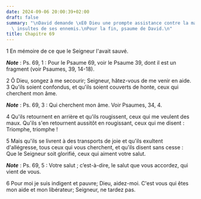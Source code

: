 ```yaml
---
date: 2024-09-06 20:00:39+02:00
draft: false
summary: "\nDavid demande \xE0 Dieu une prompte assistance contre la malice et les\
  \ insultes de ses ennemis.\nPour la fin, psaume de David.\n"
title: Chapitre 69
---
```





1 En mémoire de ce que le Seigneur l'avait sauvé.

***Note*** :  Ps. 69, 1 : Pour le Psaume 69, voir le Psaume 39, dont il est un fragment (voir Psaumes, 39, 14-18).


2 Ô Dieu, songez à me secourir; Seigneur, hâtez-vous de me venir en aide. 3 Qu'ils soient confondus, et qu'ils soient couverts de honte, ceux qui cherchent mon âme.

***Note*** :  Ps. 69, 3 : Qui cherchent mon âme. Voir Psaumes, 34, 4.

4 Qu'ils retournent en arrière et qu'ils rougissent, ceux qui me veulent des maux. Qu'ils s'en retournent aussitôt en rougissant, ceux qui me disent : Triomphe, triomphe !


5 Mais qu'ils se livrent à des transports de joie et qu'ils exultent d'allégresse, tous ceux qui vous cherchent, et qu'ils disent sans cesse : Que le Seigneur soit glorifié, ceux qui aiment votre salut.

***Note*** :  Ps. 69, 5 : Votre salut ; c’est-à-dire, le salut que vous accordez, qui vient de vous.

6 Pour moi je suis indigent et pauvre; Dieu, aidez-moi. C'est vous qui êtes mon aide et mon libérateur; Seigneur, ne tardez pas.

